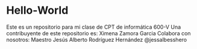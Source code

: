 # Hello-World
Este es un repositorio para mi clase de CPT de informática 600-V
Una contribuyente de este repositorio es: Ximena Zamora Garcia 
Colabora con nosotros:
Maestro Jesús Alberto Rodríguez Hernández
@jessalbesshero

